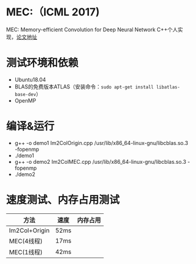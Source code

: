 # MEC:（ICML 2017)

MEC: Memory-efficient Convolution for Deep Neural Network C++个人实现，[论文地址](https://arxiv.org/abs/1706.06873v1)

# 测试环境和依赖

- Ubuntu18.04
- BLAS的免费版本ATLAS（安装命令：`sudo apt-get install libatlas-base-dev`）
- OpenMP

# 编译&运行
- g++ -o demo1 Im2ColOrigin.cpp /usr/lib/x86_64-linux-gnu/libcblas.so.3 -fopenmp 
- ./demo1
- g++ -o demo2 Im2ColMEC.cpp /usr/lib/x86_64-linux-gnu/libcblas.so.3 -fopenmp 
- ./demo2

# 速度测试、内存占用测试

|方法|速度|内存占用|
|--|--|--|
|Im2Col+Origin|52ms||
|MEC(4线程)|17ms||
|MEC(1线程)|42ms||










